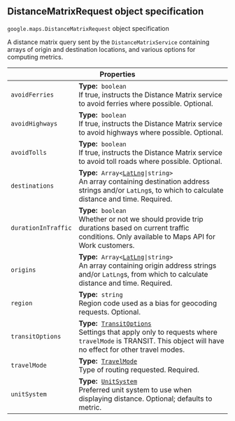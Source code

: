 <h2 id="DistanceMatrixRequest"> DistanceMatrixRequest object specification </h2><p>
<code><span itemprop="path">google.maps</span>.<span itemprop="name">DistanceMatrixRequest</span></code>
object specification
</p><p>A distance matrix query sent by the <code>DistanceMatrixService</code> containing arrays of origin and destination locations, and various options for computing metrics.</p><div class="devsite-table-wrapper"><table class="properties responsive" summary="interface DistanceMatrixRequest - Properties">
<thead>
<tr><th colspan="2">Properties</th>
</tr></thead>
<tbody>
<tr>
<td><code><span>avoidFerries</span></code></td>
<td><div><strong>Type:</strong>&nbsp; <code>boolean</code></div>
<div class="desc">If true, instructs the Distance Matrix service to avoid ferries where possible. Optional.</div></td>
</tr>
<tr>
<td><code><span>avoidHighways</span></code></td>
<td><div><strong>Type:</strong>&nbsp; <code>boolean</code></div>
<div class="desc">If true, instructs the Distance Matrix service to avoid highways where possible. Optional.</div></td>
</tr>
<tr>
<td><code><span>avoidTolls</span></code></td>
<td><div><strong>Type:</strong>&nbsp; <code>boolean</code></div>
<div class="desc">If true, instructs the Distance Matrix service to avoid toll roads where possible. Optional.</div></td>
</tr>
<tr>
<td><code><span>destinations</span></code></td>
<td><div><strong>Type:</strong>&nbsp; <code>Array&lt;<a href="https://github.com/amenadiel/google-maps-documentation/blob/master/docs/LatLng.md">LatLng</a>|string&gt;</code></div>
<div class="desc">An array containing destination address strings and/or <code>LatLng</code>s, to which to calculate distance and time. Required.</div></td>
</tr>
<tr>
<td><code><span>durationInTraffic</span></code></td>
<td><div><strong>Type:</strong>&nbsp; <code>boolean</code></div>
<div class="desc">Whether or not we should provide trip durations based on current traffic conditions. Only available to Maps API for Work customers.</div></td>
</tr>
<tr>
<td><code><span>origins</span></code></td>
<td><div><strong>Type:</strong>&nbsp; <code>Array&lt;<a href="https://github.com/amenadiel/google-maps-documentation/blob/master/docs/LatLng.md">LatLng</a>|string&gt;</code></div>
<div class="desc">An array containing origin address strings and/or <code>LatLng</code>s, from which to calculate distance and time. Required.</div></td>
</tr>
<tr>
<td><code><span>region</span></code></td>
<td><div><strong>Type:</strong>&nbsp; <code>string</code></div>
<div class="desc">Region code used as a bias for geocoding requests. Optional.</div></td>
</tr>
<tr>
<td><code><span>transitOptions</span></code></td>
<td><div><strong>Type:</strong>&nbsp; <code><a href="https://github.com/amenadiel/google-maps-documentation/blob/master/docs/TransitOptions.md">TransitOptions</a></code></div>
<div class="desc">Settings that apply only to requests where <code>travelMode</code> is TRANSIT. This object will have no effect for other travel modes.</div></td>
</tr>
<tr>
<td><code><span>travelMode</span></code></td>
<td><div><strong>Type:</strong>&nbsp; <code><a href="https://github.com/amenadiel/google-maps-documentation/blob/master/docs/TravelMode.md">TravelMode</a></code></div>
<div class="desc">Type of routing requested. Required.</div></td>
</tr>
<tr>
<td><code><span>unitSystem</span></code></td>
<td><div><strong>Type:</strong>&nbsp; <code><a href="https://github.com/amenadiel/google-maps-documentation/blob/master/docs/UnitSystem.md">UnitSystem</a></code></div>
<div class="desc">Preferred unit system to use when displaying distance. Optional; defaults to metric.</div></td>
</tr>
</tbody>
</table></div>